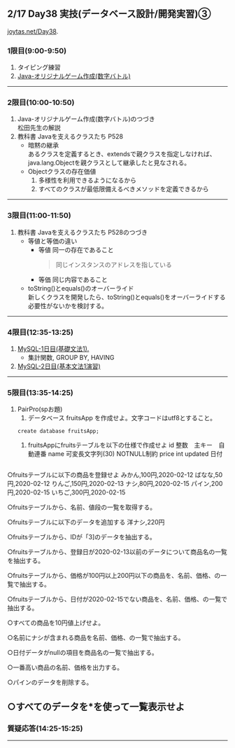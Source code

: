 ## 2/17 Day38 実技(データベース設計/開発実習)③
[joytas.net/Day38](https://joytas.net/%e8%a8%93%e7%b7%b4/day38).
### 1限目(9:00-9:50)
1. タイピング練習
1. [Java-オリジナルゲーム作成(数字バトル)](https://joytas.net/programming/java-%e3%82%aa%e3%83%aa%e3%82%b8%e3%83%8a%e3%83%ab%e3%82%b2%e3%83%bc%e3%83%a0-%e6%95%b0%e5%ad%97%e3%83%90%e3%83%88%e3%83%ab)
---
### 2限目(10:00-10:50)
1. Java-オリジナルゲーム作成(数字バトル)のつづき  
	松田先生の解説
1. 教科書 Javaを支えるクラスたち P528
	- 暗黙の継承  
あるクラスを定義するとき、extendsで親クラスを指定しなければ、java.lang.Objectを親クラスとして継承したと見なされる。
	- Objectクラスの存在価値
		1. 多様性を利用できるようになるから
		1. すべてのクラスが最低限備えるべきメソッドを定義できるから
---
### 3限目(11:00-11:50)
1. 教科書 Javaを支えるクラスたち P528のつづき
	- 等値と等価の違い
		- 等値 同一の存在であること
			> 同じインスタンスのアドレスを指している
		- 等価 同じ内容であること
	- toString()とequals()のオーバーライド  
	新しくクラスを開発したら、toString()とequals()をオーバーライドする必要性がないかを検討する。
---
### 4限目(12:35-13:25)
1. [MySQL-1日目(基礎文法1).](https://joytas.net/programming/mysql/mysql01)
	- 集計関数, GROUP BY, HAVING
1. [MySQL-2日目(基本文法1演習)](https://joytas.net/programming/mysql/mysql02)
---
### 5限目(13:35-14:25)
1. PairPro(spお題)
	1. データベース
	fruitsApp
	を作成せよ。文字コードはutf8とすること。
	~~~mysql
	create database fruitsApp;
	~~~
	1. fruitsAppにfruitsテーブルを以下の仕様で作成せよ
	id 整数　主キー　自動連番
	name 可変長文字列(30) NOTNULL制約
	price int
	updated 日付
~~~mysql

~~~
○fruitsテーブルに以下の商品を登録せよ
みかん,100円,2020-02-12
ばなな,50円,2020-02-12
りんご,150円,2020-02-13
ナシ,80円,2020-02-15
パイン,200円,2020-02-15
いちご,300円,2020-02-15

○fruitsテーブルから、名前、値段の一覧を取得する。

○fruitsテーブルに以下のデータを追加する
洋ナシ,220円

○fruitsテーブルから、IDが「3]のデータを抽出する。

○fruitsテーブルから、登録日が2020-02-13以前のデータについて商品名の一覧を抽出する。

○fruitsテーブルから、価格が100円以上200円以下の商品を、名前、価格、の一覧で抽出する。

○fruitsテーブルから、日付が2020-02-15でない商品を、名前、価格、の一覧で抽出する。

○すべての商品を10円値上げせよ。

○名前にナシが含まれる商品を名前、価格、の一覧で抽出する。

○日付データがnullの項目を商品名の一覧で抽出する。

○一番高い商品の名前、価格を出力する。

○パインのデータを削除する。

○すべてのデータを*を使って一覧表示せよ
---
### 質疑応答(14:25-15:25)
---
